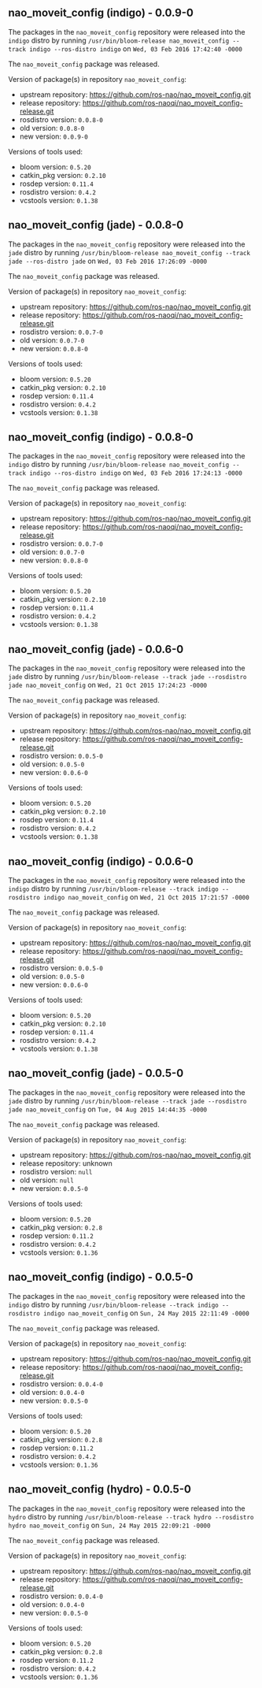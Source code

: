 ## nao_moveit_config (indigo) - 0.0.9-0

The packages in the `nao_moveit_config` repository were released into the `indigo` distro by running `/usr/bin/bloom-release nao_moveit_config --track indigo --ros-distro indigo` on `Wed, 03 Feb 2016 17:42:40 -0000`

The `nao_moveit_config` package was released.

Version of package(s) in repository `nao_moveit_config`:
- upstream repository: https://github.com/ros-nao/nao_moveit_config.git
- release repository: https://github.com/ros-naoqi/nao_moveit_config-release.git
- rosdistro version: `0.0.8-0`
- old version: `0.0.8-0`
- new version: `0.0.9-0`

Versions of tools used:
- bloom version: `0.5.20`
- catkin_pkg version: `0.2.10`
- rosdep version: `0.11.4`
- rosdistro version: `0.4.2`
- vcstools version: `0.1.38`


## nao_moveit_config (jade) - 0.0.8-0

The packages in the `nao_moveit_config` repository were released into the `jade` distro by running `/usr/bin/bloom-release nao_moveit_config --track jade --ros-distro jade` on `Wed, 03 Feb 2016 17:26:09 -0000`

The `nao_moveit_config` package was released.

Version of package(s) in repository `nao_moveit_config`:
- upstream repository: https://github.com/ros-nao/nao_moveit_config.git
- release repository: https://github.com/ros-naoqi/nao_moveit_config-release.git
- rosdistro version: `0.0.7-0`
- old version: `0.0.7-0`
- new version: `0.0.8-0`

Versions of tools used:
- bloom version: `0.5.20`
- catkin_pkg version: `0.2.10`
- rosdep version: `0.11.4`
- rosdistro version: `0.4.2`
- vcstools version: `0.1.38`


## nao_moveit_config (indigo) - 0.0.8-0

The packages in the `nao_moveit_config` repository were released into the `indigo` distro by running `/usr/bin/bloom-release nao_moveit_config --track indigo --ros-distro indigo` on `Wed, 03 Feb 2016 17:24:13 -0000`

The `nao_moveit_config` package was released.

Version of package(s) in repository `nao_moveit_config`:
- upstream repository: https://github.com/ros-nao/nao_moveit_config.git
- release repository: https://github.com/ros-naoqi/nao_moveit_config-release.git
- rosdistro version: `0.0.7-0`
- old version: `0.0.7-0`
- new version: `0.0.8-0`

Versions of tools used:
- bloom version: `0.5.20`
- catkin_pkg version: `0.2.10`
- rosdep version: `0.11.4`
- rosdistro version: `0.4.2`
- vcstools version: `0.1.38`


## nao_moveit_config (jade) - 0.0.6-0

The packages in the `nao_moveit_config` repository were released into the `jade` distro by running `/usr/bin/bloom-release --track jade --rosdistro jade nao_moveit_config` on `Wed, 21 Oct 2015 17:24:23 -0000`

The `nao_moveit_config` package was released.

Version of package(s) in repository `nao_moveit_config`:
- upstream repository: https://github.com/ros-nao/nao_moveit_config.git
- release repository: https://github.com/ros-naoqi/nao_moveit_config-release.git
- rosdistro version: `0.0.5-0`
- old version: `0.0.5-0`
- new version: `0.0.6-0`

Versions of tools used:
- bloom version: `0.5.20`
- catkin_pkg version: `0.2.10`
- rosdep version: `0.11.4`
- rosdistro version: `0.4.2`
- vcstools version: `0.1.38`


## nao_moveit_config (indigo) - 0.0.6-0

The packages in the `nao_moveit_config` repository were released into the `indigo` distro by running `/usr/bin/bloom-release --track indigo --rosdistro indigo nao_moveit_config` on `Wed, 21 Oct 2015 17:21:57 -0000`

The `nao_moveit_config` package was released.

Version of package(s) in repository `nao_moveit_config`:
- upstream repository: https://github.com/ros-nao/nao_moveit_config.git
- release repository: https://github.com/ros-naoqi/nao_moveit_config-release.git
- rosdistro version: `0.0.5-0`
- old version: `0.0.5-0`
- new version: `0.0.6-0`

Versions of tools used:
- bloom version: `0.5.20`
- catkin_pkg version: `0.2.10`
- rosdep version: `0.11.4`
- rosdistro version: `0.4.2`
- vcstools version: `0.1.38`


## nao_moveit_config (jade) - 0.0.5-0

The packages in the `nao_moveit_config` repository were released into the `jade` distro by running `/usr/bin/bloom-release --track jade --rosdistro jade nao_moveit_config` on `Tue, 04 Aug 2015 14:44:35 -0000`

The `nao_moveit_config` package was released.

Version of package(s) in repository `nao_moveit_config`:
- upstream repository: https://github.com/ros-nao/nao_moveit_config.git
- release repository: unknown
- rosdistro version: `null`
- old version: `null`
- new version: `0.0.5-0`

Versions of tools used:
- bloom version: `0.5.20`
- catkin_pkg version: `0.2.8`
- rosdep version: `0.11.2`
- rosdistro version: `0.4.2`
- vcstools version: `0.1.36`


## nao_moveit_config (indigo) - 0.0.5-0

The packages in the `nao_moveit_config` repository were released into the `indigo` distro by running `/usr/bin/bloom-release --track indigo --rosdistro indigo nao_moveit_config` on `Sun, 24 May 2015 22:11:49 -0000`

The `nao_moveit_config` package was released.

Version of package(s) in repository `nao_moveit_config`:
- upstream repository: https://github.com/ros-nao/nao_moveit_config.git
- release repository: https://github.com/ros-naoqi/nao_moveit_config-release.git
- rosdistro version: `0.0.4-0`
- old version: `0.0.4-0`
- new version: `0.0.5-0`

Versions of tools used:
- bloom version: `0.5.20`
- catkin_pkg version: `0.2.8`
- rosdep version: `0.11.2`
- rosdistro version: `0.4.2`
- vcstools version: `0.1.36`


## nao_moveit_config (hydro) - 0.0.5-0

The packages in the `nao_moveit_config` repository were released into the `hydro` distro by running `/usr/bin/bloom-release --track hydro --rosdistro hydro nao_moveit_config` on `Sun, 24 May 2015 22:09:21 -0000`

The `nao_moveit_config` package was released.

Version of package(s) in repository `nao_moveit_config`:
- upstream repository: https://github.com/ros-nao/nao_moveit_config.git
- release repository: https://github.com/ros-naoqi/nao_moveit_config-release.git
- rosdistro version: `0.0.4-0`
- old version: `0.0.4-0`
- new version: `0.0.5-0`

Versions of tools used:
- bloom version: `0.5.20`
- catkin_pkg version: `0.2.8`
- rosdep version: `0.11.2`
- rosdistro version: `0.4.2`
- vcstools version: `0.1.36`


